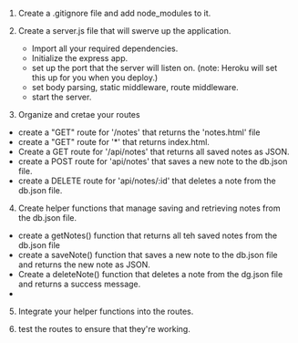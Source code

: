 1. Create a .gitignore file and add node_modules to it.

2. Create a server.js file that will swerve up the application.
    - Import all your required dependencies.
    - Initialize the express app.
    - set up the port that the server will listen on. (note: Heroku will set this up for you when you deploy.)
    - set body parsing, static middleware, route middleware.
    - start the server.

3. Organize and cretae your routes
 - create a "GET" route for '/notes' that returns the 'notes.html' file
 - create a "GET" route for '*' that returns index.html.
 - Create a GET route for '/api/notes' that returns all saved notes as JSON.
 - create a POST route for 'api/notes' that saves a new note to the db.json file.
 - create a DELETE route for 'api/notes/:id' that deletes a note from the db.json file.

 4. Create helper functions that manage saving and retrieving notes from the db.json file.
 - create a getNotes() function that returns all teh saved notes from the db.json file
 - create a saveNote() function that saves a new note to the db.json file and returns the new note as JSON.
 - Create a deleteNote() function that deletes a note from the dg.json file and returns a success message.
 - 

 5. Integrate your helper functions into the routes.

 6. test the routes to ensure that they're working.